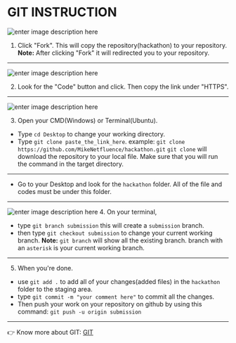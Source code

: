 
# GIT INSTRUCTION


![enter image description here](https://drive.google.com/uc?id=1t_sp7aQm3CtRxwCWK8T7mK3Yk5payvzI)
1. Click "Fork". This will copy the repository(hackathon) to your repository.
    **Note:** After clicking "Fork" it will redirected you to your repository.


---
![enter image description here](https://drive.google.com/uc?id=1DGsHui_9qAIBuWsUvycZLZG0JupwJwv8)
 
 2.  Look for the "Code" button and click. Then copy the link under "HTTPS". 
---  
![enter image description here](https://drive.google.com/uc?id=143_62Ceogd4c_3Ih0roUioWWG3BgNDAM)

3. Open your CMD(Windows) or Terminal(Ubuntu). 
 - Type `cd Desktop` to change your working directory.
 - Type `git clone paste_the_link_here`. example: `git clone https://github.com/MikeNetfluence/hackathon.git`
   `git clone` will download the repository to your local file. Make sure that you will run the command in the target directory.

---
 -  Go to your Desktop and look for the `hackathon` folder. All of the file and codes must be under this folder. 
----
![enter image description here](https://drive.google.com/uc?id=13M0NTTKVWYQmaQbG6vF-1KfSKJn-2ywJ)
4. On your terminal, 
- type `git branch submission` this will create a `submission` branch.
- then type `git checkout submission` to change your current working branch.
**Note:** `git branch` will show all the existing branch. branch with an `asterisk` is your current working branch. 
---
 5. When you're done. 
 - use `git add .` to add all of your changes(added files) in the `hackathon` folder to the staging area.
 - type `git commit -m "your comment here"` to commit all the changes. 
 - Then  push your work on your repository on github by using this command:
 `git push -u origin submission`
  ---

  :point_right: Know more about GIT: [GIT](https://git-scm.com/docs) 

